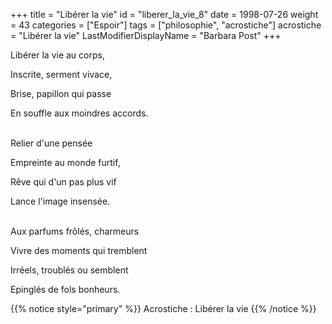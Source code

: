 +++
title = "Libérer la vie"
id = "liberer_la_vie_8"
date = 1998-07-26
weight = 43
categories = ["Espoir"]
tags = ["philosophie", "acrostiche"]
acrostiche = "Libérer la vie"
LastModifierDisplayName = "Barbara Post"
+++

Libérer la vie au corps,

Inscrite, serment vivace,

Brise, papillon qui passe

En souffle aux moindres accords.

 \
Relier d'une pensée

Empreinte au monde furtif,

Rêve qui d'un pas plus vif

Lance l'image insensée.

 \
Aux parfums frôlés, charmeurs

Vivre des moments qui tremblent

Irréels, troublés ou semblent

Epinglés de fols bonheurs.

{{% notice style="primary" %}}
Acrostiche : Libérer la vie
{{% /notice %}}

